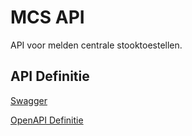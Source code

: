 # MCS API

API voor melden centrale stooktoestellen.

## API Definitie

[Swagger](https://ovo000090.github.io/VEKA_REST_API/?urls.primaryName=V1+-+MCS+API+-+PROD)

[OpenAPI Definitie](../mcs/mcs-api-prod-v1.yaml)

